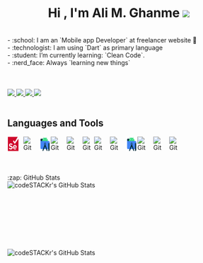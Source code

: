 
<h1 align="center">Hi , I'm Ali M. Ghanme <img src="https://media.giphy.com/media/hvRJCLFzcasrR4ia7z/giphy.gif" width="35"></h1>

<br>
- :school: I am an `Mobile app Developer` at freelancer website 🙂
<br>
- :technologist: I am using `Dart` as primary language
<br>
- :student: I’m currently learning: `Clean Code`.
<br>
- :nerd_face: Always `learning new things`
<br>
<br>
<br>
<br>

<a href="https://github.com/Ali-Ghanme" target="_blank">
<img src="https://img.shields.io/badge/github-%2324292e.svg?&style=for-the-badge&logo=github&logoColor=white alt=github style=margin-bottom: 5px;" />
</a>
</a>
<a href="https://www.linkedin.com/in/ali-ghanem-a88b70221/" target="_blank">
<img src="https://img.shields.io/badge/linkedin-%231E77B5.svg?&style=for-the-badge&logo=linkedin&logoColor=white alt=linkedin style=margin-bottom: 5px;" />
</a>
</a>
<a href="https://mostaql.com/u/Ali_Ghanem_99" target="_blank">
<img src="https://img.shields.io/badge/mostaql-Ali%20Ghanem%20-blue?&style=for-the-badge&logo=mostaql&logoColor=blue alt=mostaql style=margin-bottom: 5px;" />
</a>
</a>
<a href="https://www.upwork.com/freelancers/~01cf1af50bf906d0c8" target="_blank">
<img src="https://img.shields.io/badge/upwork-Ali%20Ghanem%20-brightgreen?&style=for-the-badge&logo=upwork&logoColor=green alt=upwork style=margin-bottom: 5px;" />
</a>
</a>
</a>
<br/>  
<br/>  

## Languages and Tools
<div style="display: flex; flex-wrap: nowrap;">
  
<img align="left" alt="Git" width="26px" src="https://github.com/devicons/devicon/blob/master/icons/selenium/selenium-original.svg" style="padding-right:10px;" />
<img align="left" alt="Git" width="26px" src="https://cdn.jsdelivr.net/gh/devicons/devicon/icons/git/git-original.svg" style="padding-right:10px;" />
<img align="left" alt="Git" width="26px" src="https://github.com/devicons/devicon/blob/master/icons/androidstudio/androidstudio-original.svg"style="paddingright:10px;"/>
  
<img align="left" alt="Git" width="26px" src="https://profilinator.rishav.dev/skills-assets/java-original-wordmark.svg" style="padding-right:10px;" />
<img align="left" alt="Git" width="26px" src="https://profilinator.rishav.dev/skills-assets/dartlang-icon.svg" style="padding-right:10px;" />
<img align="left" alt="Git" width="26px" src="https://profilinator.rishav.dev/skills-assets/kotlinlang-icon.svg"style="paddingright:10px;"/>

<img align="left" alt="Git" width="26px" src="https://profilinator.rishav.dev/skills-assets/android-original-wordmark.svg" style="padding-right:10px;" />
<img align="left" alt="Git" width="26px" src="https://cdn.jsdelivr.net/gh/devicons/devicon/icons/git/git-original.svg" style="padding-right:10px;" />
<img align="left" alt="Git" width="26px" src="https://github.com/devicons/devicon/blob/master/icons/androidstudio/androidstudio-original.svg"style="paddingright:10px;"/>
  
<img align="left" alt="Git" width="26px" src="https://profilinator.rishav.dev/skills-assets/flutterio-icon.svg" style="padding-right:10px;" />
<img align="left" alt="Git" width="26px" src="https://profilinator.rishav.dev/skills-assets/firebase.png" style="padding-right:10px;" />
<img align="left" alt="Git" width="26px" src="https://profilinator.rishav.dev/skills-assets/git-scm-icon.svg"style="paddingright:10px;"/>
</div>
</a>
</a>
</a>
<br/>  
<br/>  
<br/>
  <summary>:zap: GitHub Stats</summary>

<img align="left" alt="codeSTACKr's GitHub Stats" src="https://github-readme-stats.vercel.app/api?username=Ali-Ghanme&count_private=true&hide_border=true&title_color=3c74ff&icon_color=3c8dfd&bg_color=0d1117&text_color=ffffff&border_color=0c1a25&show_icons=true&theme=radical" />
<br/>  
<br/>  
<br/>
<br/>  
<br/>  
<br/>
<br/>  
<br/>  
<br/>
<img align="left" alt="codeSTACKr's GitHub Stats" src="https://github-readme-stats.vercel.app/api/top-langs/?username=Ali-Ghanme&layout=compact&theme=github_dark&show_icons=true"/>

